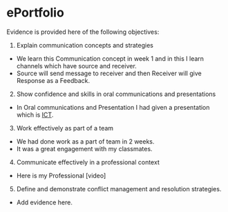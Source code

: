 # ePortfolio
Evidence is provided here of the following objectives:
1. Explain communication concepts and strategies
- We learn this Communication concept in week 1 and in this I learn channels which have source and receiver.
- Source will send message to receiver and then Receiver will give Response as a Feedback.
2. Show confidence and skills in oral communications and presentations
- In Oral communications and Presentation I had given a presentation which is [ICT](https://github.com/Ujjwalsavaliya/ePortfolio/blob/main/ICT/Cybersafety%20%26%20Indigenous%20Australians.pptx).
3. Work effectively as part of a team
- We had done work as a part of team in 2 weeks. 
- It was a great engagement with my classmates.
4. Communicate effectively in a professional context
- Here is my Professional [video]
5. Define and demonstrate conflict management and resolution strategies.
- Add evidence here.
